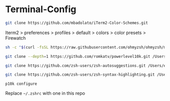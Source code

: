 # Terminal-Config

```bash
git clone https://github.com/mbadolato/iTerm2-Color-Schemes.git
```

Iterm2 > preferences > profiles > default > colors > color presets > Firewatch

```bash
sh -c "$(curl -fsSL https://raw.githubusercontent.com/ohmyzsh/ohmyzsh/master/tools/install.sh)"
```
```bash
git clone --depth=1 https://github.com/romkatv/powerlevel10k.git /Users/eric/.oh-my-zsh/themes/powerlevel10k
```
```bash
git clone https://github.com/zsh-users/zsh-autosuggestions.git /Users/eric/.oh-my-zsh//plugins/zsh-autosuggestions
```
```bash
git clone https://github.com/zsh-users/zsh-syntax-highlighting.git /Users/eric/.oh-my-zsh/plugins/zsh-syntax-highlighting
```

```p10k configure```

Replace ```~/.zshrc``` with one in this repo
